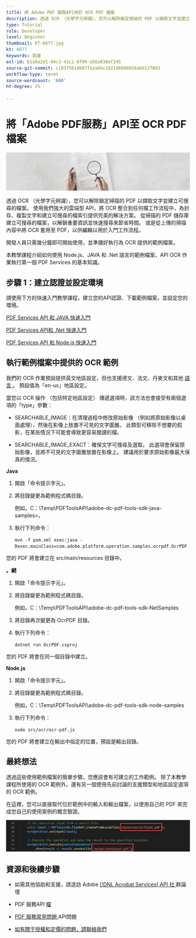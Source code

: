 ```yaml
---
title: 將 Adobe PDF 服務API用於 OCR PDF 檔案
description: 透過 OCR （光學字元辨識），您可以解除鎖定掃描的 PDF 以擷取文字並建立可搜尋的檔案
type: Tutorial
role: Developer
level: Beginner
thumbnail: KT-6677.jpg
kt: 6677
keywords: 英雄
exl-id: 61a9a2d1-94c3-41c2-8f90-a56a938ef245
source-git-commit: c1937561d607f1eabbc1921d6090858abb13f0d3
workflow-type: tm+mt
source-wordcount: '600'
ht-degree: 2%

---
```


# 將「Adobe PDF服務」API至 OCR PDF 檔案

![製作 PDF 主圖影像](assets/OCR_hero.jpg)

透過 OCR （光學字元辨識），您可以解除鎖定掃描的 PDF 以擷取文字並建立可搜尋的檔案。 使用我們強大的雲端型 API，將 OCR 整合到任何檔工作流程中，為封存、複製文字和建立可搜尋的檔索引提供完美的解決方案。 從掃描的 PDF 儲存庫建立可搜尋的檔案，以解鎖重要資訊並快速搜尋來節省時間。 或是從上傳的掃描內容中將 OCR 套用至 PDF，以供編輯以用於入門工作流程。

開發人員只需幾分鐘即可開始使用，並準備好執行為 OCR 提供的範例檔案。

本教學課程介紹如何使用 Node.js、JAVA 和 .Net 語言的範例檔案，API OCR 作業執行第一個 PDF Services 的基本知識。

## 步驟 1：建立認證並設定環境

請使用下方的快速入門教學課程，建立您的API認證、下載範例檔案，並設定您的環境。

[PDF Services API 和 JAVA 快速入門](gettingstartedjava.md)

[PDF Services API和 .Net 快速入門](gettingstartednet.md)

[PDF Services API 和 Node.js 快速入門](createpdffromhtml.md)

## 執行範例檔案中提供的 OCR 範例

我們的 OCR 作業預設提供英文地區設定，但也支援德文、法文、丹麥文和其他 [ 語言 ](https://opensource.adobe.com/pdftools-sdk-docs/release/latest/howtos.html#ocr-with-explicit-language) 。 預設值為「en-us」地區設定。

當您以 OCR 操作 （包括特定地區設定） 傳遞選項時，該方法也會接受有兩個選項的「type」參數：

* SEARCHABLE_IMAGE：在清理過程中修改原始影像 （例如將原始影像以桌面處理），然後在影像上放置不可見的文字圖層。 此類型可移除不想要的假影，在某些情況下可能會導致更容易閱讀的檔。

* SEARCHABLE_IMAGE_EXACT：確保文字可搜尋及選取。 此選項會保留原始影像，並將不可見的文字圖層放置在影像上。 建議用於要求原始影像最大保真的情況。

**Java**

1. 開啟「命令提示字元」。

1. 將目錄變更為範例程式碼目錄。

   例如，C：\Temp\PDFToolsAPI\adobe-dc-pdf-tools-sdk-java-samples>。

1. 執行下列命令：

   `mvn -f pom.xml exec:java -Dexec.mainClass=com.adobe.platform.operation.samples.ocrpdf.OcrPDF`

您的 PDF 將會建立在 src/main/resources 目錄中。

**。網**

1. 開啟「命令提示字元」。

1. 將目錄變更為範例程式碼目錄。

   例如，C：\Temp\PDFToolsAPI\adobe-dc-pdf-tools-sdk-NetSamples

1. 將目錄再次變更為 OcrPDF 目錄。

1. 執行下列命令：

   `dotnet run OcrPDF.csproj`

您的 PDF 將會在同一個目錄中建立。

**Node.js**

1. 開啟「命令提示字元」。

1. 將目錄變更為範例程式碼目錄。

   例如，C：\Temp\PDFToolsAPI\adobe-dc-pdf-tools-sdk-node-samples

1. 執行下列命令：

   `node src/ocr/ocr-pdf.js`

您的 PDF 將會建立在輸出中指定的位置，預設是輸出目錄。

## 最終想法

透過這些使用範例檔案的簡單步驟，您應該會有可建立的工作範例。 除了本教學課程所使用的 OCR 範例外，還有另一個使用先前討論的支援類型和地區設定選項的 OCR 範例。

在這裡，您可以直接取代位於範例中的輸入和輸出檔案，以使用自己的 PDF 來完成您自己的使用案例的概念驗證。

![概念證明](assets/OCR_poc.png)

## 資源和後續步驟

* 如需其他協助和支援，請造訪 Adobe [[!DNL Acrobat Services]  API 社 ](https://community.adobe.com/t5/document-cloud-sdk/bd-p/Document-Cloud-SDK?page=1&amp;sort=latest_replies&amp;filter=all) 群論壇

* PDF 服務API [ 檔](https://www.adobe.com/go/pdftoolsapi_doc)

* [PDF 服務常見問題 ](https://community.adobe.com/t5/document-cloud-sdk/faq-for-document-services-pdf-tools-api/m-p/10726197) API問題

* [如有關于授權和定價的問題，請聯絡我們 ](https://www.adobe.com/go/pdftoolsapi_requestform)

